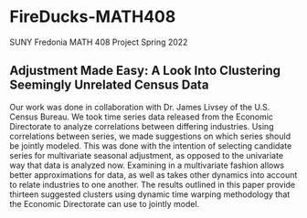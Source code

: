 # FireDucks-MATH408
SUNY Fredonia MATH 408 Project Spring 2022

Adjustment Made Easy: A Look Into Clustering Seemingly Unrelated Census Data
-----------------------------------------------------------------------------
Our work was done in collaboration with Dr. James Livsey of the U.S. Census Bureau. We took time series data released from the Economic Directorate to analyze correlations between differing industries. Using correlations between series, we made suggestions on which series should be jointly modeled. This was done with the intention of selecting candidate series for multivariate seasonal adjustment, as opposed to the univariate way that data is analyzed now. Examining in a multivariate fashion allows better approximations for data, as well as takes other dynamics into account to relate industries to one another. The results outlined in this paper provide thirteen suggested clusters using dynamic time warping methodology that the Economic Directorate can use to jointly model.
